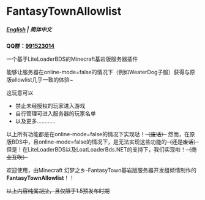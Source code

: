 # FantasyTownAllowlist

##### [English](README.md) | 简体中文

**QQ群：[991523014](https://jq.qq.com/?_wv=1027&k=lotiqDkD)**

一个基于LiteLoaderBDS的Minecraft基岩版服务器插件

能够让服务器在online-mode=false的情况下（例如WeaterDog子服）获得与原版allowlist几乎一致的体验~

这玩意可以
- 禁止未经授权的玩家进入游戏
- 自行管理可进入服务器的玩家名单
- 以及更多…………

以上所有功能都是在online-mode=false的情况下实现哒！~~（废话）~~
然而，在原版BDS中，且online-mode=false的情况下，是无法实现这些功能的~~（还是废话）~~
但是！在LiteLoaderBDS以及LoatLoaderBds.NET的支持下，我们实现啦！~~（商业互吹）~~

欢迎使用，由Minecraft 幻梦之乡-FantasyTown基岩版服务器开发组倾情制作的**FantasyTownAllowlist**！！

~~以上内容纯属胡扯，且仅限于1.5预发布时期~~
